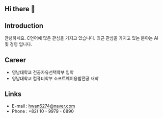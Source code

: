## Hi there 👋


## Introduction
안녕하세요.
C언어에 많은 관심을 가지고 있습니다.
최근 관심을 가지고 있는 분야는 AI 및 경영 입니다.

## Career
- 영남대학교 전공자유선택학부 입학
- 영남대학교 컴퓨터학부 소프트웨어융합전공 재학

## Links
- E-mail : hwan6274@naver.com
- Phone : +82) 10 - 9979 - 6890
<!--
**Junhwan-npc/Junhwan-npc** is a ✨ _special_ ✨ repository because its `README.md` (this file) appears on your GitHub profile.

Here are some ideas to get you started:

- 🔭 I’m currently working on ...
- 🌱 I’m currently learning ...
- 👯 I’m looking to collaborate on ...
- 🤔 I’m looking for help with ...
- 💬 Ask me about ...
- 📫 How to reach me: ...
- 😄 Pronouns: ...
- ⚡ Fun fact: ...
-->
